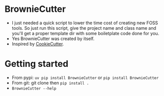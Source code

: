 
# BrownieCutter
* I just needed a quick script to lower the time cost of creating new FOSS tools. So just run this script, give the project name and class name and you'll get a proper template dir with some boiletplate code done for you.
* Yes BrownieCutter was created by itself.
* Inspired by [CookieCutter](https://cookiecutter.readthedocs.io/).

# Getting started
* From pypi: `uv pip install BrownieCutter` or `pip install BrownieCutter`
* From git: git clone then `pip install .`
* `BrownieCutter --help`
